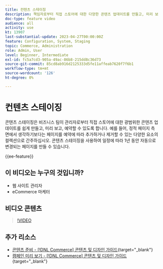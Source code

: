 ```yaml
---
title: 컨텐츠 스테이징
description: 책임자로부터 직접 스토어에 대한 다양한 콘텐츠 업데이트를 만들고, 미리 보고, 예약하는 방법에 대해 알아봅니다.
doc-type: feature video
audience: all
activity: use
kt: 13907
last-substantial-update: 2023-04-27T00:00:00Z
feature: Configuration, System, Staging
topic: Commerce, Administration
role: Admin, User
level: Beginner, Intermediate
exl-id: fc5a7cd3-905a-49ac-86b8-215dd8c36d73
source-git-commit: 85cd8ab916d2125333d5fe11affeab7620f7f6b1
workflow-type: tm+mt
source-wordcount: '126'
ht-degree: 0%

---
```


# 컨텐츠 스테이징

콘텐츠 스테이징은 비즈니스 팀이 관리자로부터 직접 스토어에 대한 광범위한 콘텐츠 업데이트를 쉽게 만들고, 미리 보고, 예약할 수 있도록 합니다. 예를 들어, 정적 페이지 측면에서 생각하기보다는 페이지를 예약에 따라 추가하거나 제거할 수 있는 다양한 요소의 컬렉션으로 간주하십시오. 콘텐츠 스테이징을 사용하여 일정에 따라 1년 동안 자동으로 변경되는 페이지를 만들 수 있습니다.

{{ee-feature}}

## 이 비디오는 누구의 것입니까?

- 웹 사이트 관리자
- eCommerce 마케터

## 비디오 콘텐츠

>[!VIDEO](https://video.tv.adobe.com/v/343784?quality=12&learn=on)

## 추가 리소스

- [콘텐츠 준비 - [!DNL Commerce] 콘텐츠 및 디자인 가이드](https://experienceleague.adobe.com/docs/commerce-admin/content-design/staging/content-staging.html){target="_blank"}
- [캠페인 미리 보기 - [!DNL Commerce] 콘텐츠 및 디자인 가이드](https://experienceleague.adobe.com/docs/commerce-admin/content-design/staging/content-staging-preview.html){target="_blank"}
